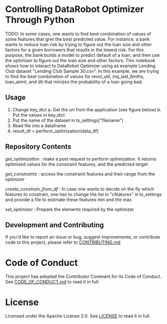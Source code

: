 # Controlling DataRobot Optimizer Through Python

TODO: In some cases, one wants to find best combination of values of some features that give the best predicted value.  For instance, a bank wants to reduce loan risk by trying to figure out the loan size and other factors for a given borrowers that results in the lowest risk.  For this purpose, the bank builds a model to predict default of a loan, and then use the optimizer to figure out the loan size and other factors. 
This notebook shows how to interact to DataRobot Optimizer using as example Lending Club dataset "Lending Club Sample 30.csv". In this example, we are trying to find the best combination of values for revol_util, inq_last_6mths, loan_amnt, and dti that minizes the probability of a loan going bad.
 

## Usage
1. Change key_dict
      a. Get the url from the application (see figure below)
      b. Put the values in key_dict
2. Put the name of the dataset in ts_settings["filename"]
3. Read file into a dataframe
4. result_df = perform_optimization(data_df)


## Repository Contents

*get_optimization* : make a post request to perform optimization.  It returns optimized values for the constraint features, and the predicted target

*get_constraints*  : access the constraint features and their range from the optimizer

*create_constrain_from_df* : In case one wants to decide on the fly which features to constrain, one has to change the list in "cfeatures" in ts_settings and provide a file to estimate these features min and the max

*set_optimizer* : Prepare the elements required by the optimizer


## Development and Contributing

If you'd like to report an issue or bug, suggest improvements, or contribute code to this project, please refer to [CONTRIBUTING.md](CONTRIBUTING.md).


# Code of Conduct

This project has adopted the Contributor Covenant for its Code of Conduct. 
See [CODE_OF_CONDUCT.md](CODE_OF_CONDUCT.md) to read it in full.

# License

Licensed under the Apache License 2.0. 
See [LICENSE](LICENSE) to read it in full.



